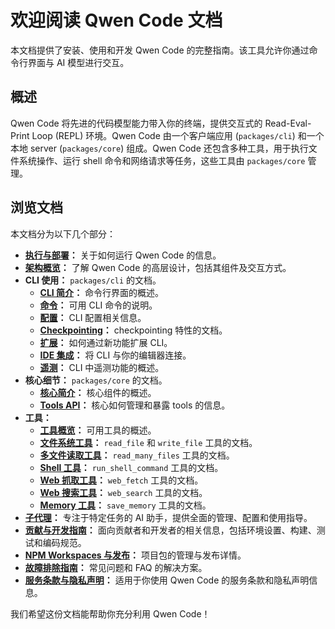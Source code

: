 # 欢迎阅读 Qwen Code 文档

本文档提供了安装、使用和开发 Qwen Code 的完整指南。该工具允许你通过命令行界面与 AI 模型进行交互。

## 概述

Qwen Code 将先进的代码模型能力带入你的终端，提供交互式的 Read-Eval-Print Loop (REPL) 环境。Qwen Code 由一个客户端应用 (`packages/cli`) 和一个本地 server (`packages/core`) 组成。Qwen Code 还包含多种工具，用于执行文件系统操作、运行 shell 命令和网络请求等任务，这些工具由 `packages/core` 管理。

## 浏览文档

本文档分为以下几个部分：

- **[执行与部署](./deployment.md)：** 关于如何运行 Qwen Code 的信息。
- **[架构概览](./architecture.md)：** 了解 Qwen Code 的高层设计，包括其组件及交互方式。
- **CLI 使用：** `packages/cli` 的文档。
  - **[CLI 简介](./cli/index.md)：** 命令行界面的概述。
  - **[命令](./cli/commands.md)：** 可用 CLI 命令的说明。
  - **[配置](./cli/configuration.md)：** CLI 配置相关信息。
  - **[Checkpointing](./checkpointing.md)：** checkpointing 特性的文档。
  - **[扩展](./extension.md)：** 如何通过新功能扩展 CLI。
  - **[IDE 集成](./ide-integration.md)：** 将 CLI 与你的编辑器连接。
  - **[遥测](./telemetry.md)：** CLI 中遥测功能的概述。
- **核心细节：** `packages/core` 的文档。
  - **[核心简介](./core/index.md)：** 核心组件的概述。
  - **[Tools API](./core/tools-api.md)：** 核心如何管理和暴露 tools 的信息。
- **工具：**
  - **[工具概览](./tools/index.md)：** 可用工具的概述。
  - **[文件系统工具](./tools/file-system.md)：** `read_file` 和 `write_file` 工具的文档。
  - **[多文件读取工具](./tools/multi-file.md)：** `read_many_files` 工具的文档。
  - **[Shell 工具](./tools/shell.md)：** `run_shell_command` 工具的文档。
  - **[Web 抓取工具](./tools/web-fetch.md)：** `web_fetch` 工具的文档。
  - **[Web 搜索工具](./tools/web-search.md)：** `web_search` 工具的文档。
  - **[Memory 工具](./tools/memory.md)：** `save_memory` 工具的文档。
- **[子代理](./subagents.md)：** 专注于特定任务的 AI 助手，提供全面的管理、配置和使用指导。
- **[贡献与开发指南](../CONTRIBUTING.md)：** 面向贡献者和开发者的相关信息，包括环境设置、构建、测试和编码规范。
- **[NPM Workspaces 与发布](./npm.md)：** 项目包的管理与发布详情。
- **[故障排除指南](./troubleshooting.md)：** 常见问题和 FAQ 的解决方案。
- **[服务条款与隐私声明](./tos-privacy.md)：** 适用于你使用 Qwen Code 的服务条款和隐私声明信息。

我们希望这份文档能帮助你充分利用 Qwen Code！